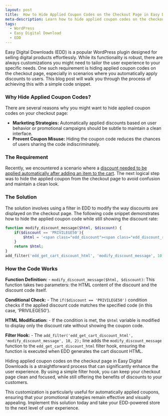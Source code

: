 ```yaml
---
layout: post
title:  How to Hide Applied Coupon Codes on the Checkout Page in Easy Digital Downloads
meta-description: Learn how to hide applied coupon codes on the checkout page in Easy Digital Downloads with a custom code snippet. Enhance user experience by keeping discounts discreet.
tags:
  - WordPress
  - Easy Digital Download
  - EDD
---
```


Easy Digital Downloads (EDD) is a popular WordPress plugin designed for selling digital products effortlessly. While its functionality is robust, there are always customizations you might need to tailor the user experience to your specific needs. One such requirement is hiding applied coupon codes on the checkout page, especially in scenarios where you automatically apply discounts to users. This blog post will walk you through the process of achieving this with a simple code snippet.

### Why Hide Applied Coupon Codes?

There are several reasons why you might want to hide applied coupon codes on your checkout page:

- **Marketing Strategies:** Automatically applied discounts based on user behavior or promotional campaigns should be subtle to maintain a clean interface.
- **Prevent Coupon Misuse:** Hiding the coupon code reduces the chances of users sharing the code indiscriminately.

### The Requirement

Recently, we encountered a scenario where a [discount needed to be applied automatically after adding an item to the cart](/dynamically-apply-coupon-easy-digital-downloads/). The next logical step was to hide the applied coupon from the checkout page to avoid confusion and maintain a clean look.

### The Solution

The solution involves using a filter in EDD to modify the way discounts are displayed on the checkout page. The following code snippet demonstrates how to hide the applied coupon code while still showing the discount rate:

```php
function modify_discount_message($html, $discount) {
    if($discount == 'PRIVILEGE50'){
        $html = '<span class="edd_discount"><span class="edd_discount_rate">(50.00%)</span>';
    }
    return $html;
}
add_filter('edd_get_cart_discount_html', 'modify_discount_message', 10, 2);
```

### How the Code Works

**Function Definition:**
    - `modify_discount_message($html, $discount)`: This function takes two parameters: the HTML content of the discount and the discount code itself.

**Conditional Check:**
    - The `if($discount == 'PRIVILEGE50')` condition checks if the applied discount code matches the specified code (in this case, 'PRIVILEGE50').

**HTML Modification:**
    - If the condition is met, the `$html` variable is modified to display only the discount rate without showing the coupon code.

**Filter Hook:**
    - The `add_filter('edd_get_cart_discount_html', 'modify_discount_message', 10, 2);` line adds the `modify_discount_message` function to the `edd_get_cart_discount_html` filter hook, ensuring the function is executed when EDD generates the cart discount HTML.

Hiding applied coupon codes on the checkout page in Easy Digital Downloads is a straightforward process that can significantly enhance the user experience. By using a simple filter hook, you can keep your checkout page clean and focused, while still offering the benefits of discounts to your customers.

This customization is particularly useful for automatically applied coupons, ensuring that your promotional strategies remain effective and visually appealing. Implement this solution today and take your EDD-powered store to the next level of user experience.
